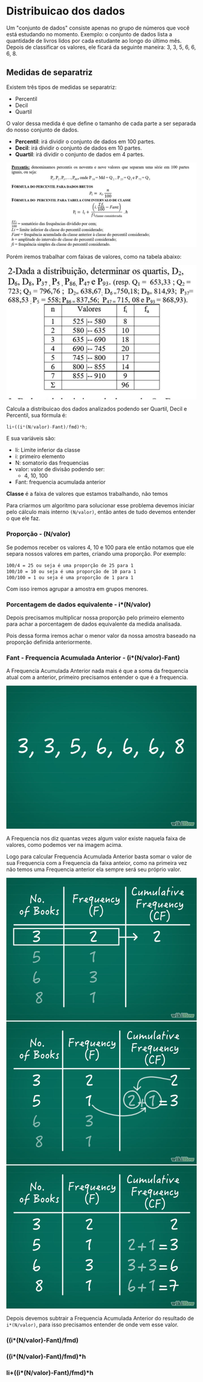 # Distribuicao dos dados


Um "conjunto de dados" consiste apenas no grupo de números que você está estudando no momento. Exemplo: o conjunto de dados lista a quantidade de livros lidos por cada estudante ao longo do último mês. Depois de classificar os valores, ele ficará da seguinte maneira: 3, 3, 5, 6, 6, 6, 8.

## Medidas de separatriz

Existem três tipos de medidas se separatriz:

- Percentil
- Decil
- Quartil

O valor dessa medida é que define o tamanho de cada parte a ser separada do nosso conjunto de dados.

- **Percentil**: irá dividir o conjunto de dados em 100 partes.
- **Decil**: irá dividir o conjunto de dados em 10 partes.
- **Quartil**: irá dividir o conjunto de dados em 4 partes.


![](./material/imgs/formula-percentil.jpg)

Porém iremos trabalhar com faixas de valores, como na tabela abaixo:

![](./material/imgs/tabela.jpg)

Calcula a distribuicao dos dados analizados podendo ser Quartil, Decil e Percentil, sua fórmula é:

```js
li+((i*(N/valor)-Fant)/fmd)*h;
```

E sua variáveis são:

- li: Limite inferior da classe
- i: primeiro elemento
- N: somatorio das frequencias
- valor: valor de divisão podendo ser:
  - 4, 10, 100
- Fant: frequencia acumulada anterior

**Classe** é a faixa de valores que estamos trabalhando, não temos 

Para criarmos um algoritmo para solucionar esse problema devemos iniciar pelo cálculo mais interno `(N/valor)`, então antes de tudo devemos entender o que ele faz.

### Proporção - (N/valor)

Se podemos receber os valores 4, 10 e 100 para ele então notamos que ele separa nossos valores em partes, criando uma proporção. Por exemplo:

```
100/4 = 25 ou seja é uma proporção de 25 para 1
100/10 = 10 ou seja é uma proporção de 10 para 1
100/100 = 1 ou seja é uma proporção de 1 para 1
```

Com isso iremos agrupar a amostra em grupos menores.

### Porcentagem de dados equivalente - i*(N/valor)

Depois precisamos multiplicar nossa proporção pelo primeiro elemento para achar a porcentagem de dados equivalente da medida analisada.

Pois dessa forma iremos achar o menor valor da nossa amostra baseado na proporção definida anteriormente.

### Fant - Frequencia Acumulada Anterior - (i*(N/valor)-Fant)

A Frequencia Acumulada Anterior nada mais é que a soma da frequencia atual com a anterior, primeiro precisamos entender o que é a frequencia.

![](./material/imgs/frequencia-01.jpg)

A Frequencia nos diz quantas vezes algum valor existe naquela faixa de valores, como podemos ver na imagem acima.

Logo para calcular Frequencia Acumulada Anterior basta somar o valor de sua Frequencia com a Frequencia da faixa anteior, como na primeira vez não temos uma Frequencia anterior ela sempre será seu próprio valor.

![](./material/imgs/frequencia-02.jpg)
![](./material/imgs/frequencia-03.jpg)
![](./material/imgs/frequencia-04.jpg)

Depois devemos subtrair a Frequencia Acumulada Anterior do resultado de `i*(N/valor)`, para isso precisamos entender de onde vem esse valor.

### ((i*(N/valor)-Fant)/fmd)

### ((i*(N/valor)-Fant)/fmd)*h

### li+((i*(N/valor)-Fant)/fmd)*h

